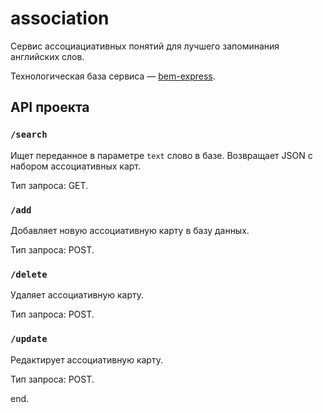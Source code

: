 # association
Сервис ассоциациативных понятий для лучшего запоминания английских слов.

Технологическая база сервиса — [bem-express](https://github.com/bem/bem-express).

## API проекта
### `/search`
Ищет переданное в параметре `text` слово в базе.
Возвращает JSON с набором ассоциативных карт.

Тип запроса: GET.

### `/add`
Добавляет новую ассоциативную карту в базу данных.

Тип запроса: POST.

### `/delete`
Удаляет ассоциативную карту.

Тип запроса: POST.

### `/update`
Редактирует ассоциативную карту.

Тип запроса: POST.

end.
